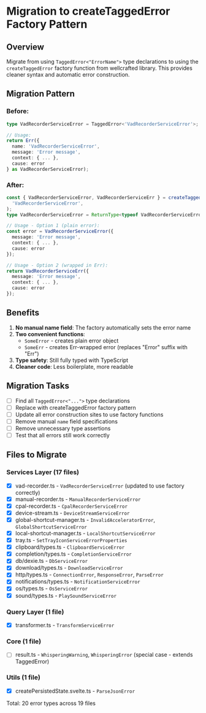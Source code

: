 # Migration to createTaggedError Factory Pattern

## Overview
Migrate from using `TaggedError<"ErrorName">` type declarations to using the `createTaggedError` factory function from wellcrafted library. This provides cleaner syntax and automatic error construction.

## Migration Pattern

### Before:
```typescript
type VadRecorderServiceError = TaggedError<'VadRecorderServiceError'>;

// Usage:
return Err({
  name: 'VadRecorderServiceError',
  message: 'Error message',
  context: { ... },
  cause: error
} as VadRecorderServiceError);
```

### After:
```typescript
const { VadRecorderServiceError, VadRecorderServiceErr } = createTaggedError(
  'VadRecorderServiceError',
);
type VadRecorderServiceError = ReturnType<typeof VadRecorderServiceError>;

// Usage - Option 1 (plain error):
const error = VadRecorderServiceError({
  message: 'Error message',
  context: { ... },
  cause: error
});

// Usage - Option 2 (wrapped in Err):
return VadRecorderServiceErr({
  message: 'Error message', 
  context: { ... },
  cause: error
});
```

## Benefits
1. **No manual name field**: The factory automatically sets the error name
2. **Two convenient functions**: 
   - `SomeError` - creates plain error object
   - `SomeErr` - creates Err-wrapped error (replaces "Error" suffix with "Err")
3. **Type safety**: Still fully typed with TypeScript
4. **Cleaner code**: Less boilerplate, more readable

## Migration Tasks

- [ ] Find all `TaggedError<"...">` type declarations
- [ ] Replace with createTaggedError factory pattern
- [ ] Update all error construction sites to use factory functions
- [ ] Remove manual `name` field specifications
- [ ] Remove unnecessary type assertions
- [ ] Test that all errors still work correctly

## Files to Migrate

### Services Layer (17 files)
- [x] vad-recorder.ts - `VadRecorderServiceError` (updated to use factory correctly)
- [x] manual-recorder.ts - `ManualRecorderServiceError`
- [x] cpal-recorder.ts - `CpalRecorderServiceError`
- [x] device-stream.ts - `DeviceStreamServiceError`
- [x] global-shortcut-manager.ts - `InvalidAcceleratorError`, `GlobalShortcutServiceError`
- [x] local-shortcut-manager.ts - `LocalShortcutServiceError`
- [x] tray.ts - `SetTrayIconServiceErrorProperties`
- [x] clipboard/types.ts - `ClipboardServiceError`
- [x] completion/types.ts - `CompletionServiceError`
- [x] db/dexie.ts - `DbServiceError`
- [x] download/types.ts - `DownloadServiceError`
- [x] http/types.ts - `ConnectionError`, `ResponseError`, `ParseError`
- [x] notifications/types.ts - `NotificationServiceError`
- [x] os/types.ts - `OsServiceError`
- [x] sound/types.ts - `PlaySoundServiceError`

### Query Layer (1 file)
- [x] transformer.ts - `TransformServiceError`

### Core (1 file)
- [ ] result.ts - `WhisperingWarning`, `WhisperingError` (special case - extends TaggedError)

### Utils (1 file)
- [x] createPersistedState.svelte.ts - `ParseJsonError`

Total: 20 error types across 19 files